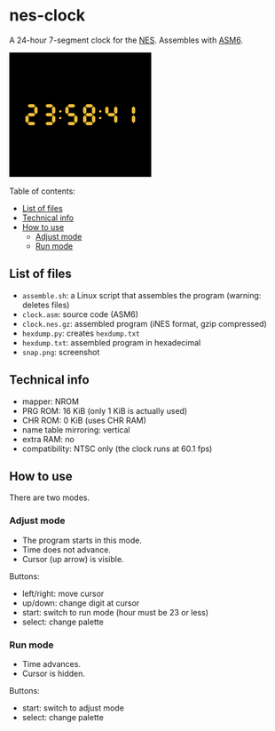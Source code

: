 # nes-clock
A 24-hour 7-segment clock for the [NES](https://en.wikipedia.org/wiki/Nintendo_Entertainment_System). Assembles with [ASM6](https://www.romhacking.net/utilities/674/).

![screenshot](snap.png)

Table of contents:
* [List of files](#list-of-files)
* [Technical info](#technical-info)
* [How to use](#how-to-use)
  * [Adjust mode](#adjust-mode)
  * [Run mode](#run-mode)

## List of files
* `assemble.sh`: a Linux script that assembles the program (warning: deletes files)
* `clock.asm`: source code (ASM6)
* `clock.nes.gz`: assembled program (iNES format, gzip compressed)
* `hexdump.py`: creates `hexdump.txt`
* `hexdump.txt`: assembled program in hexadecimal
* `snap.png`: screenshot

## Technical info
* mapper: NROM
* PRG ROM: 16 KiB (only 1 KiB is actually used)
* CHR ROM: 0 KiB (uses CHR RAM)
* name table mirroring: vertical
* extra RAM: no
* compatibility: NTSC only (the clock runs at 60.1 fps)

## How to use
There are two modes.

### Adjust mode
* The program starts in this mode.
* Time does not advance.
* Cursor (up arrow) is visible.

Buttons:
* left/right: move cursor
* up/down: change digit at cursor
* start: switch to run mode (hour must be 23 or less)
* select: change palette

### Run mode
* Time advances.
* Cursor is hidden.

Buttons:
* start: switch to adjust mode
* select: change palette
